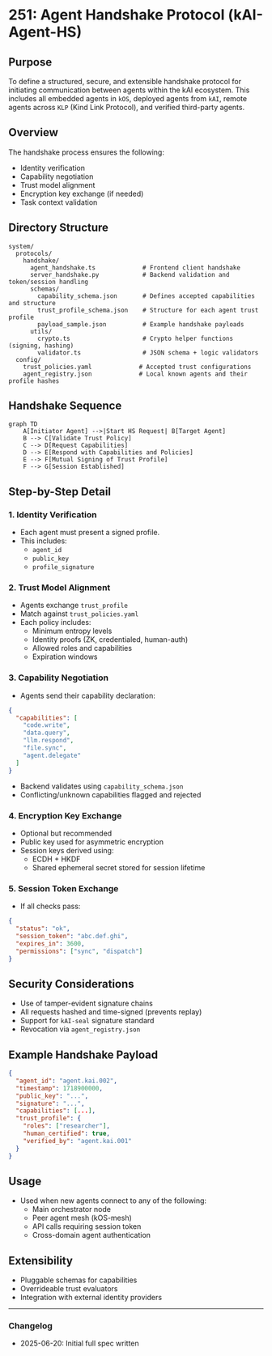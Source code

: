 # 251: Agent Handshake Protocol (kAI-Agent-HS)

## Purpose
To define a structured, secure, and extensible handshake protocol for initiating communication between agents within the kAI ecosystem. This includes all embedded agents in `kOS`, deployed agents from `kAI`, remote agents across `KLP` (Kind Link Protocol), and verified third-party agents.

## Overview
The handshake process ensures the following:
- Identity verification
- Capability negotiation
- Trust model alignment
- Encryption key exchange (if needed)
- Task context validation

## Directory Structure
```text
system/
  protocols/
    handshake/
      agent_handshake.ts             # Frontend client handshake
      server_handshake.py            # Backend validation and token/session handling
      schemas/
        capability_schema.json       # Defines accepted capabilities and structure
        trust_profile_schema.json    # Structure for each agent trust profile
        payload_sample.json          # Example handshake payloads
      utils/
        crypto.ts                    # Crypto helper functions (signing, hashing)
        validator.ts                 # JSON schema + logic validators
  config/
    trust_policies.yaml             # Accepted trust configurations
    agent_registry.json             # Local known agents and their profile hashes
```

## Handshake Sequence

```mermaid
graph TD
    A[Initiator Agent] -->|Start HS Request| B[Target Agent]
    B --> C[Validate Trust Policy]
    C --> D[Request Capabilities]
    D --> E[Respond with Capabilities and Policies]
    E --> F[Mutual Signing of Trust Profile]
    F --> G[Session Established]
```

## Step-by-Step Detail

### 1. Identity Verification
- Each agent must present a signed profile.
- This includes:
  - `agent_id`
  - `public_key`
  - `profile_signature`

### 2. Trust Model Alignment
- Agents exchange `trust_profile`
- Match against `trust_policies.yaml`
- Each policy includes:
  - Minimum entropy levels
  - Identity proofs (ZK, credentialed, human-auth)
  - Allowed roles and capabilities
  - Expiration windows

### 3. Capability Negotiation
- Agents send their capability declaration:
```json
{
  "capabilities": [
    "code.write",
    "data.query",
    "llm.respond",
    "file.sync",
    "agent.delegate"
  ]
}
```
- Backend validates using `capability_schema.json`
- Conflicting/unknown capabilities flagged and rejected

### 4. Encryption Key Exchange
- Optional but recommended
- Public key used for asymmetric encryption
- Session keys derived using:
  - ECDH + HKDF
  - Shared ephemeral secret stored for session lifetime

### 5. Session Token Exchange
- If all checks pass:
```json
{
  "status": "ok",
  "session_token": "abc.def.ghi",
  "expires_in": 3600,
  "permissions": ["sync", "dispatch"]
}
```

## Security Considerations
- Use of tamper-evident signature chains
- All requests hashed and time-signed (prevents replay)
- Support for `kAI-seal` signature standard
- Revocation via `agent_registry.json`

## Example Handshake Payload
```json
{
  "agent_id": "agent.kai.002",
  "timestamp": 1718900000,
  "public_key": "...",
  "signature": "...",
  "capabilities": [...],
  "trust_profile": {
    "roles": ["researcher"],
    "human_certified": true,
    "verified_by": "agent.kai.001"
  }
}
```

## Usage
- Used when new agents connect to any of the following:
  - Main orchestrator node
  - Peer agent mesh (kOS-mesh)
  - API calls requiring session token
  - Cross-domain agent authentication

## Extensibility
- Pluggable schemas for capabilities
- Overrideable trust evaluators
- Integration with external identity providers

---
### Changelog
- 2025-06-20: Initial full spec written

